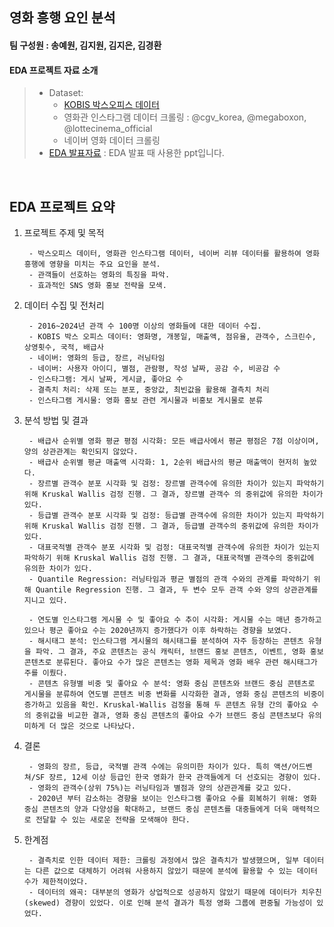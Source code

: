 ## 영화 흥행 요인 분석   
#### 팀 구성원 : 송예원, 김지원, 김지은, 김경환
#### EDA 프로젝트 자료 소개
> * Dataset:
>   * [KOBIS 박스오피스 데이터](https://www.kobis.or.kr/kobis/business/stat/boxs/findDailyBoxOfficeList.do)
>   * 영화관 인스타그램 데이터 크롤링 : @cgv_korea, @megaboxon, @lottecinema_official
>   * 네이버 영화 데이터 크롤링 
> * [EDA 발표자료](24_2_DSL_EDA_SNS.pdf) : EDA 발표 때 사용한 ppt입니다.

<br>



## EDA 프로젝트 요약

1. 프로젝트 주제 및 목적
   
        - 박스오피스 데이터, 영화관 인스타그램 데이터, 네이버 리뷰 데이터를 활용하여 영화 흥행에 영향을 미치는 주요 요인을 분석.
        - 관객들이 선호하는 영화의 특징을 파악.
        - 효과적인 SNS 영화 홍보 전략을 모색. 

2. 데이터 수집 및 전처리

        - 2016~2024년 관객 수 100명 이상의 영화들에 대한 데이터 수집.
        - KOBIS 박스 오피스 데이터: 영화명, 개봉일, 매출액, 점유율, 관객수, 스크린수, 상영횟수, 국적, 배급사
        - 네이버: 영화의 등급, 장르, 러닝타임 
        - 네이버: 사용자 아이디, 별점, 관람평, 작성 날짜, 공감 수, 비공감 수
        - 인스타그램: 게시 날짜, 게시글, 좋아요 수
        - 결측치 처리: 삭제 또는 분포, 중앙값, 최빈값을 활용해 결측치 처리
        - 인스타그램 게시물: 영화 홍보 관련 게시물과 비홍보 게시물로 분류  

4. 분석 방법 및 결과
    
        - 배급사 순위별 영화 평균 평점 시각화: 모든 배급사에서 평균 평점은 7점 이상이며, 양의 상관관계는 확인되지 않았다.  
        - 배급사 순위별 평균 매출액 시각화: 1, 2순위 배급사의 평균 매출액이 현저히 높았다. 
        - 장르별 관객수 분포 시각화 및 검정: 장르별 관객수에 유의한 차이가 있는지 파악하기 위해 Kruskal Wallis 검정 진행. 그 결과, 장르별 관객수 의 중위값에 유의한 차이가 있다. 
        - 등급별 관객수 분포 시각화 및 검정: 등급별 관객수에 유의한 차이가 있는지 파악하기 위해 Kruskal Wallis 검정 진행. 그 결과, 등급별 관객수의 중위값에 유의한 차이가 있다.
        - 대표국적별 관객수 분포 시각화 및 검정: 대표국적별 관객수에 유의한 차이가 있는지 파악하기 위해 Kruskal Wallis 검정 진행. 그 결과, 대표국적별 관객수의 중위값에 유의한 차이가 있다.
        - Quantile Regression: 러닝타임과 평균 별점의 관객 수와의 관계를 파악하기 위해 Quantile Regression 진행. 그 결과, 두 변수 모두 관객 수와 양의 상관관계를 지니고 있다.

        - 연도별 인스타그램 게시물 수 및 좋아요 수 추이 시각화: 게시물 수는 매년 증가하고 있으나 평군 좋아요 수는 2020년까지 증가했다가 이후 하락하는 경향을 보였다. 
        - 해시태그 분석: 인스타그램 게시물의 해시태그를 분석하여 자주 등장하는 콘텐츠 유형을 파악. 그 결과, 주요 콘텐츠는 공식 캐릭터, 브랜드 홍보 콘텐츠, 이벤트, 영화 홍보 콘텐츠로 분류된다. 좋아요 수가 많은 콘텐츠는 영화 제목과 영화 배우 관련 해시태그가 주를 이뤘다.
        - 콘텐츠 유형별 비중 및 좋아요 수 분석: 영화 중심 콘텐츠와 브랜드 중심 콘텐츠로 게시물을 분류하여 연도별 콘텐츠 비중 변화를 시각화한 결과, 영화 중심 콘텐츠의 비중이 증가하고 있음을 확인. Kruskal-Wallis 검정을 통해 두 콘텐츠 유형 간의 좋아요 수의 중위값을 비교한 결과, 영화 중심 콘텐츠의 좋아요 수가 브랜드 중심 콘텐츠보다 유의미하게 더 많은 것으로 나타났다.
		    
5. 결론

        - 영화의 장르, 등급, 국적별 관객 수에는 유의미한 차이가 있다. 특히 액션/어드벤쳐/SF 장르, 12세 이상 등급인 한국 영화가 한국 관객들에게 더 선호되는 경향이 있다.
        - 영화의 관객수(상위 75%)는 러닝타임과 별점과 양의 상관관계를 갖고 있다.
        - 2020년 부터 감소하는 경향을 보이는 인스타그램 좋아요 수를 회복하기 위해: 영화 중심 콘텐츠의 양과 다양성을 확대하고, 브랜드 중심 콘텐츠를 대중들에게 더욱 매력적으로 전달할 수 있는 새로운 전략을 모색해야 한다.  
    
6. 한계점 
    
        - 결측치로 인한 데이터 제한: 크롤링 과정에서 많은 결측치가 발생했으며, 일부 데이터는 다른 값으로 대체하기 어려워 사용하지 않았기 때문에 분석에 활용할 수 있는 데이터 수가 제한적이었다.
        - 데이터의 왜곡: 대부분의 영화가 상업적으로 성공하지 않았기 때문에 데이터가 치우친(skewed) 경향이 있었다. 이로 인해 분석 결과가 특정 영화 그룹에 편중될 가능성이 있었다. 



<br>


